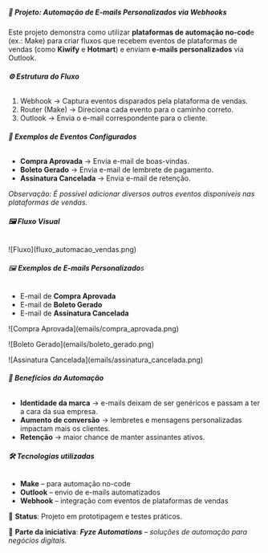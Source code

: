 ##### **📌 Projeto: Automação de E-mails Personalizados via Webhooks**



Este projeto demonstra como utilizar **plataformas de automação no-cod**e (ex.: Make) para criar fluxos que recebem eventos de plataformas de vendas (como **Kiwify** e **Hotmart**) e enviam **e-mails personalizados** via Outlook.



###### **⚙️ Estrutura do Fluxo**

1. Webhook → Captura eventos disparados pela plataforma de vendas.
2. Router (Make) → Direciona cada evento para o caminho correto.
3. Outlook → Envia o e-mail correspondente para o cliente.



###### **📧 Exemplos de Eventos Configurados**

* **Compra Aprovada** → Envia e-mail de boas-vindas.
* **Boleto Gerado** → Envia e-mail de lembrete de pagamento.
* **Assinatura Cancelada** → Envia e-mail de retenção.



*Observação: É possível adicionar diversos outros eventos disponíveis nas plataformas de vendas.*



###### **🖼️ Fluxo Visual**

!\[Fluxo](fluxo\_automacao\_vendas.png)



###### 🖼️ **Exemplos de E-mails Personalizado**s

* E-mail de **Compra Aprovada**
* E-mail de **Boleto Gerado**
* E-mail de **Assinatura Cancelada**



!\[Compra Aprovada](emails/compra\_aprovada.png)

!\[Boleto Gerado](emails/boleto\_gerado.png)

!\[Assinatura Cancelada](emails/assinatura\_cancelada.png)



###### **🚀 Benefícios da Automação**

* **Identidade da marca** → e-mails deixam de ser genéricos e passam a ter a cara da sua empresa.
* **Aumento de conversão** → lembretes e mensagens personalizadas impactam mais os clientes.
* **Retenção** → maior chance de manter assinantes ativos.



###### **🛠️ Tecnologias utilizadas**

* **Make** – para automação no-code
* **Outlook** – envio de e-mails automatizados
* **Webhook** – integração com eventos de plataformas de vendas



📌 **Status**: Projeto em prototipagem e testes práticos.

📌 **Parte da iniciativa**: ***Fyze Automations***<i> – soluções de automação para negócios digitais.</i>

